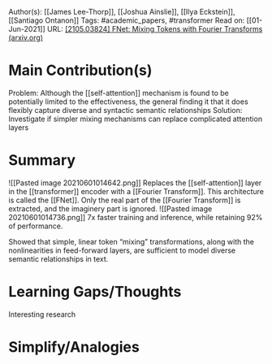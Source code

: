 Author(s): [[James Lee-Thorp]], [[Joshua Ainslie]], [[Ilya Eckstein]], [[Santiago Ontanon]]
Tags: #academic_papers, #transformer 
Read on: [[01-Jun-2021]]
URL: [\[2105.03824\] FNet: Mixing Tokens with Fourier Transforms (arxiv.org)](https://arxiv.org/abs/2105.03824)
# Main Contribution(s)
Problem: Although the [[self-attention]] mechanism is found to be potentially limited to the effectiveness, the general finding it that it does flexibly capture diverse and syntactic semantic relationships
Solution: Investigate if simpler mixing mechanisms can replace complicated attention layers
# Summary
![[Pasted image 20210601014642.png]] Replaces the [[self-attention]] layer in the [[transformer]] encoder with a [[Fourier Transform]]. This architecture is called the [[FNet]].
Only the real part of the [[Fourier Transform]] is extracted, and the imaginery part is ignored. 
![[Pasted image 20210601014736.png]]
7x faster training and inference, while retaining 92% of performance.

Showed that simple, linear token “mixing” transformations, along with the nonlinearities in feed-forward layers, are sufficient to model diverse semantic relationships in text.

# Learning Gaps/Thoughts
Interesting research
# Simplify/Analogies